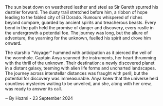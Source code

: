 
The sun beat down on weathered leather and steel as Sir Gareth spurred his destrier forward. The dusty trail stretched before him, a ribbon of hope leading to the fabled city of El Dorado. Rumours whispered of riches beyond compare, guarded by ancient spirits and treacherous beasts. Every bend in the path held the promise of danger and discovery, every rustle in the undergrowth a potential foe. The journey was long, but the allure of adventure, the yearning for the unknown, fuelled his spirit and drove him onward.

The starship "Voyager" hummed with anticipation as it pierced the veil of the wormhole. Captain Anya scanned the instruments, her heart thrumming with the thrill of the unknown. Their destination: a newly discovered planet in a distant galaxy, teeming with alien life forms and uncharted landscapes. The journey across interstellar distances was fraught with peril, but the potential for discovery was immeasurable. Anya knew that the universe held countless mysteries waiting to be unveiled, and she, along with her crew, was ready to answer its call. 

~ By Hozmi - 23 September 2024
